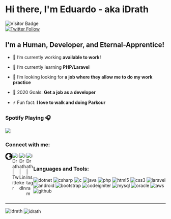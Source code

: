 <h1>Hi there, I'm Eduardo - aka iDrath</h1>


![Visitor Badge](https://visitor-badge.laobi.icu/badge?page_id=iDrath.iDrath)<br />
[![Twitter Follow](https://img.shields.io/twitter/follow/DybDesign?color=1DA1F2&logo=twitter&style=for-the-badge)](https://twitter.com/intent/follow?original_referer=https%3A%2F%2Fgithub.com%2FcodeSTACKr&screen_name=DybDesign)

## I'm a Human, Developer, and Eternal-Apprentice!

- 🔭 I’m currently working **available to work!**

- 🌱 I’m currently learning **PHP/Laravel**

- 👯 I’m looking looking for **a job where they allow me to do my work practice**

- 📝 2020 Goals: **Get a job as a developer**

- ⚡ Fun fact: **I love to walk and doing Parkour**

### Spotify Playing 🎧
[<img src="https://now-playing-codestackr.vercel.app/api/spotify-playing" width="350" />](https://open.spotify.com/artist/1yfiDL3YUEJlQCgb5Pun6g)

### Connect with me:

[<img align="left" alt="iDrath" width="22px" src="https://raw.githubusercontent.com/iconic/open-iconic/master/svg/globe.svg" />][website]
[<img align="left" alt="iDrath | Twitter" width="22px" src="https://cdn.jsdelivr.net/npm/simple-icons@v3/icons/twitter.svg" />][twitter]
[<img align="left" alt="iDrath | LinkedIn" width="22px" src="https://cdn.jsdelivr.net/npm/simple-icons@v3/icons/linkedin.svg" />][linkedin]
[<img align="left" alt="iDrath | Instagram" width="22px" src="https://cdn.jsdelivr.net/npm/simple-icons@v3/icons/instagram.svg" />][instagram]

<br />

### Languages and Tools:

<p align="left"> <img src="https://devicons.github.io/devicon/devicon.git/icons/dot-net/dot-net-original-wordmark.svg" alt="dotnet" width="40" height="40"/>
  <img src="https://devicons.github.io/devicon/devicon.git/icons/csharp/csharp-original.svg" alt="csharp" width="40" height="40"/> 
  <img src="https://devicons.github.io/devicon/devicon.git/icons/c/c-original.svg" alt="c" width="40" height="40"/> 
  <img src="https://devicons.github.io/devicon/devicon.git/icons/java/java-original-wordmark.svg" alt="java" width="40" height="40"/> 
  <img src="https://devicons.github.io/devicon/devicon.git/icons/php/php-original.svg" alt="php" width="40" height="40"/> 
  <img src="https://devicons.github.io/devicon/devicon.git/icons/html5/html5-original-wordmark.svg" alt="html5" width="40" height="40"/> 
  <img src="https://devicons.github.io/devicon/devicon.git/icons/css3/css3-original-wordmark.svg" alt="css3" width="40" height="40"/> 
  <img src="https://devicons.github.io/devicon/devicon.git/icons/laravel/laravel-plain-wordmark.svg" alt="laravel" width="40" height="40"/> 
  <img src="https://devicons.github.io/devicon/devicon.git/icons/android/android-original-wordmark.svg" alt="android" width="40" height="40"/> 
  <img src="https://devicons.github.io/devicon/devicon.git/icons/bootstrap/bootstrap-plain.svg" alt="bootstrap" width="40" height="40"/> 
  <img src="https://cdn.worldvectorlogo.com/logos/codeigniter.svg" alt="codeigniter" width="40" height="40"/>  
  <img src="https://devicons.github.io/devicon/devicon.git/icons/mysql/mysql-original-wordmark.svg" alt="mysql" width="40" height="40"/> 
  <img src="https://devicons.github.io/devicon/devicon.git/icons/oracle/oracle-original.svg" alt="oracle" width="40" height="40"/>
  <img src="https://devicons.github.io/devicon/devicon.git/icons/amazonwebservices/amazonwebservices-original-wordmark.svg" alt="aws" width="40" height="40"/> 
  <img src="https://devicons.github.io/devicon/devicon.git/icons/github/github-original-wordmark.svg" alt="github" width="40" height="40"/> 


<br />
<br />

---

<p><img align="left" src="https://github-readme-stats.vercel.app/api/top-langs/?username=idrath&layout=compact&hide=html" alt="idrath" /></p>

<p>&nbsp;<img align="center" src="https://github-readme-stats.vercel.app/api?username=idrath&show_icons=true" alt="idrath" /></p>







[website]: https://www.linkedin.com/in/idrath/
[twitter]: https://twitter.com/DybDesign
[instagram]: https://www.instagram.com/idr3ad/
[linkedin]: https://www.linkedin.com/in/idrath/

